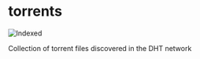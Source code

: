 torrents 
========
![Indexed](https://img.shields.io/badge/indexed-111040-blue)

Collection of torrent files discovered in the DHT network
